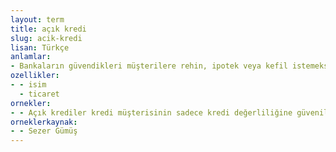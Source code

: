 ```yaml
---
layout: term
title: açık kredi
slug: acik-kredi
lisan: Türkçe
anlamlar:
- Bankaların güvendikleri müşterilere rehin, ipotek veya kefil istemeksizin verdikleri borç para
ozellikler:
- - isim
  - ticaret
ornekler:
- - Açık krediler kredi müşterisinin sadece kredi değerliliğine güvenilerek, herhangi bir teminat alınmadan açılan kredilerdir.
orneklerkaynak:
- - Sezer Gümüş
---
```


